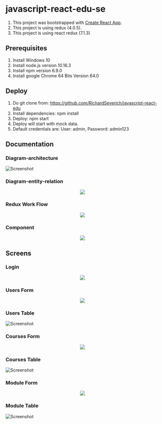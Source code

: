 # javascript-react-edu-se

1. This project was bootstrapped with [Create React App](https://github.com/facebookincubator/create-react-app).
2. This project is using redux (4.0.5).
3. This project is using react redux (7.1.3)

## Prerequisites

1. Install Windows 10
2. Install node.js version 10.16.3
3. Install npm version 6.9.0
4. Install google Chrome 64 Bits Version 64.0

## Deploy

1. Do git clone from: https://github.com/RichardSeverich/javascript-react-edu
2. Install dependencies: npm install
3. Deploy: npm start
4. Deploy will start with mock data.
5. Default credentials are: User: admin, Password: admin123

## Documentation

### Diagram-architecture

![Screenshot](documentation/javascript-react-edu-architecture.jpg)

### Diagram-entity-relation

<p align="center">
  <img src="documentation/javascript-react-edu-entity-relation.jpg">
</p>

### Redux Work Flow

<p align="center">
  <img src="documentation/javascript-react-edu-redux-work-flow.jpg">
</p>

### Component

<p align="center">
  <img src="documentation/javascript-react-edu-component.jpg">
</p>

## Screens

### Login

<p align="center">
  <img src="documentation/ui-loguin.jpg">
</p>

### Users Form

<p align="center">
  <img src="documentation/ui-users-form.jpg">
</p>

### Users Table

![Screenshot](documentation/ui-users-table.jpg)

### Courses Form

<p align="center">
  <img src="documentation/ui-courses-form.jpg">
</p>

### Courses Table

![Screenshot](documentation/ui-courses-table.jpg)

### Module Form

<p align="center">
  <img src="documentation/ui-modules-form.jpg">
</p>

### Module Table

![Screenshot](documentation/ui-modules-table.jpg)
